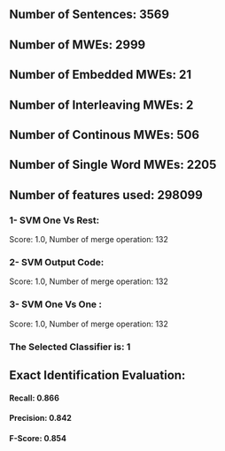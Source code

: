 ## Number of Sentences: 3569
## Number of MWEs: 2999

## Number of Embedded MWEs: 21

## Number of Interleaving MWEs: 2

## Number of Continous MWEs: 506
## Number of Single Word MWEs: 2205
## Number of features used: 298099

### 1- SVM One Vs Rest: 
Score: 1.0, Number of merge operation: 132
### 2- SVM Output Code: 
Score: 1.0, Number of merge operation: 132
### 3- SVM One Vs One : 
Score: 1.0, Number of merge operation: 132
### The Selected Classifier is: 1
## Exact Identification Evaluation: 
#### Recall: 0.866
#### Precision: 0.842
#### F-Score: 0.854
